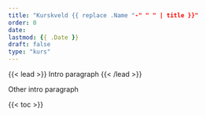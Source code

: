 ```yaml
---
title: "Kurskveld {{ replace .Name "-" " " | title }}"
order: 0
date:
lastmod: {{ .Date }}
draft: false
type: "kurs"
---
```

{{< lead >}}
Intro paragraph
{{< /lead >}}

Other intro paragraph

{{< toc >}}
